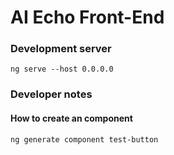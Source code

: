 # AI Echo Front-End

### Development server

```ng serve --host 0.0.0.0```

### Developer notes

#### How to create an component
```
ng generate component test-button
```
